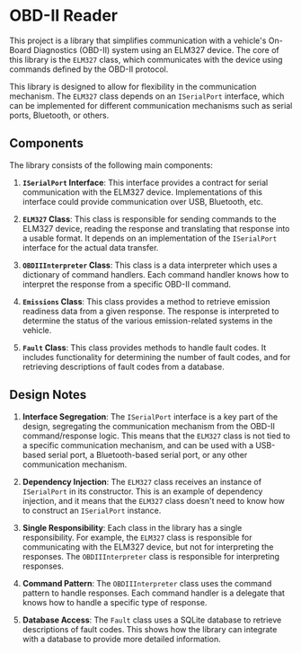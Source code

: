 ﻿
# OBD-II Reader

This project is a library that simplifies communication with a vehicle's On-Board Diagnostics (OBD-II) system using an ELM327 device. The core of this library is the `ELM327` class, which communicates with the device using commands defined by the OBD-II protocol.

This library is designed to allow for flexibility in the communication mechanism. The `ELM327` class depends on an `ISerialPort` interface, which can be implemented for different communication mechanisms such as serial ports, Bluetooth, or others.

## Components

The library consists of the following main components:

1. **`ISerialPort` Interface**: This interface provides a contract for serial communication with the ELM327 device. Implementations of this interface could provide communication over USB, Bluetooth, etc.

2. **`ELM327` Class**: This class is responsible for sending commands to the ELM327 device, reading the response and translating that response into a usable format. It depends on an implementation of the `ISerialPort` interface for the actual data transfer.

3. **`OBDIIInterpreter` Class**: This class is a data interpreter which uses a dictionary of command handlers. Each command handler knows how to interpret the response from a specific OBD-II command.

4. **`Emissions` Class**: This class provides a method to retrieve emission readiness data from a given response. The response is interpreted to determine the status of the various emission-related systems in the vehicle.

5. **`Fault` Class**: This class provides methods to handle fault codes. It includes functionality for determining the number of fault codes, and for retrieving descriptions of fault codes from a database.

## Design Notes

1. **Interface Segregation**: The `ISerialPort` interface is a key part of the design, segregating the communication mechanism from the OBD-II command/response logic. This means that the `ELM327` class is not tied to a specific communication mechanism, and can be used with a USB-based serial port, a Bluetooth-based serial port, or any other communication mechanism.

2. **Dependency Injection**: The `ELM327` class receives an instance of `ISerialPort` in its constructor. This is an example of dependency injection, and it means that the `ELM327` class doesn't need to know how to construct an `ISerialPort` instance.

3. **Single Responsibility**: Each class in the library has a single responsibility. For example, the `ELM327` class is responsible for communicating with the ELM327 device, but not for interpreting the responses. The `OBDIIInterpreter` class is responsible for interpreting responses.

4. **Command Pattern**: The `OBDIIInterpreter` class uses the command pattern to handle responses. Each command handler is a delegate that knows how to handle a specific type of response.

5. **Database Access**: The `Fault` class uses a SQLite database to retrieve descriptions of fault codes. This shows how the library can integrate with a database to provide more detailed information.

